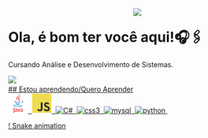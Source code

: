 <img src = "aesthetic-meteor-shower-2sgw9zr0n9855dgu.gif" width = "250px" align ="right" >

# Ola, é bom ter você aqui!🎧🖇️
Cursando Análise e Desenvolvimento de Sistemas.

<div>
  <a href="https://github.com/laizask">
  <img height="180em" src="https://github-readme-stats.vercel.app/api?username=laizask&show_icons=true&theme=dracula"/>
</div>
## Estou aprendendo/Quero Aprender
<div>
  <img src="https://github.com/devicons/devicon/blob/master/icons/java/java-original-wordmark.svg" title="Java" alt="Java" width="40" height="40"/>&nbsp;
  <img src="https://github.com/devicons/devicon/blob/master/icons/javascript/javascript-original.svg" title="JavaScript" alt="JavaScript" width="40" height="40"/>&nbsp;
  <img src="https://cdn.jsdelivr.net/gh/devicons/devicon/icons/csharp/csharp-original.svg" title="C#" alt="C#" width="40" height="40"/>&nbsp;
  <img src="https://cdn.jsdelivr.net/gh/devicons/devicon/icons/css3/css3-original.svg" title="css3" alt="css3" width="40" height="40"/>&nbsp;   
  <img src="https://cdn.jsdelivr.net/gh/devicons/devicon/icons/mysql/mysql-original.svg" title="mysql" alt="mysql" width="40" height="40"/>&nbsp;
  <img src="https://cdn.jsdelivr.net/gh/devicons/devicon/icons/python/python-original.svg" title="python" alt="python" width="40" height="40"/>&nbsp;

  ! [Snake animation](https://github.com/laizask/laizask/blob/output/github-contribuition-grid-snake.svg)
          
          
</div>
